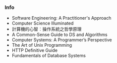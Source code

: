 ### Info

- Software Engineering: A Practitioner's Approach
- Computer Science Illuminated
- 計算機的心智︰操作系統之哲學原理
- A Common-Sense Guide to DS and Algorithms
- Computer Systems: A Programmer’s Perspective
- The Art of Unix Programming 
- HTTP Definitive Guide 
- Fundamentals of Database Systems